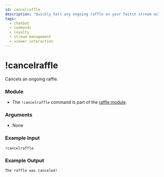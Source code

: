 ```yaml
---
id: cancelraffle 
description: "Quickly halt any ongoing raffle on your Twitch stream with the !cancelraffle command."
tags:
  - chatbot
  - commands
  - loyalty
  - stream management
  - viewer interaction
---
```

# !cancelraffle

Cancels an ongoing raffle.

### Module

- The `!cancelraffle` command is part of the [raffle module](../../modules/raffle).

### Arguments

- None

### Example Input

```
!cancelraffle
```

### Example Output

```
The raffle was canceled! 
```
